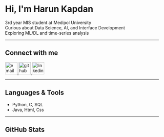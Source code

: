 # Hi, I'm Harun Kapdan

3rd year MIS student at Medipol University  
Curious about Data Science, AI, and Interface Development   
Exploring ML/DL and time-series analysis  

---

## Connect with me

<p align="left">
  <a href="mailto:hrnkpdn@gmail.com">
    <img src="https://cdn.simpleicons.org/gmail/EA4335" alt="email" height="40"/>
  </a>
  <a href="https://github.com/HarunKapdan">
    <img src="https://cdn.simpleicons.org/github/000000" alt="github" height="40"/>
  </a>
  <a href="https://www.linkedin.com/in/harunkapdan">
    <img src="https://cdn.simpleicons.org/linkedin/0A66C2" alt="linkedin" height="40"/>
  </a>
</p>

---

## Languages & Tools

- Python, C, SQL  
- Java, Html, Css

---

## GitHub Stats




